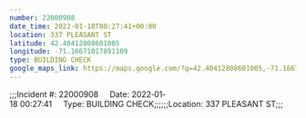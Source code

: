 ```yaml
---
number: 22000908
date_time: 2022-01-18T00:27:41+00:00
location: 337 PLEASANT ST
latitude: 42.40412808601005
longitude: -71.16671017891109
type: BUILDING CHECK
google_maps_link: https://maps.google.com/?q=42.40412808601005,-71.16671017891109
---
```


;;;Incident #: 22000908     Date: 2022‐01‐18 00:27:41     Type: BUILDING CHECK;;;;;;Location: 337 PLEASANT ST;;;
